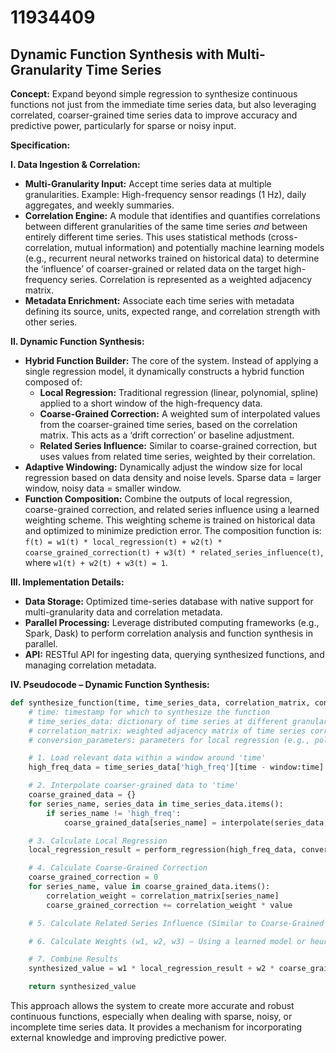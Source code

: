 # 11934409

## Dynamic Function Synthesis with Multi-Granularity Time Series

**Concept:** Expand beyond simple regression to synthesize continuous functions not just from the immediate time series data, but also leveraging correlated, coarser-grained time series data to improve accuracy and predictive power, particularly for sparse or noisy input.

**Specification:**

**I. Data Ingestion & Correlation:**

*   **Multi-Granularity Input:** Accept time series data at multiple granularities.  Example:  High-frequency sensor readings (1 Hz), daily aggregates, and weekly summaries.
*   **Correlation Engine:**  A module that identifies and quantifies correlations between different granularities of the same time series *and* between entirely different time series. This uses statistical methods (cross-correlation, mutual information) and potentially machine learning models (e.g., recurrent neural networks trained on historical data) to determine the ‘influence’ of coarser-grained or related data on the target high-frequency series.  Correlation is represented as a weighted adjacency matrix.
*   **Metadata Enrichment:** Associate each time series with metadata defining its source, units, expected range, and correlation strength with other series.

**II. Dynamic Function Synthesis:**

*   **Hybrid Function Builder:** The core of the system.  Instead of applying a single regression model, it dynamically constructs a hybrid function composed of:
    *   **Local Regression:** Traditional regression (linear, polynomial, spline) applied to a short window of the high-frequency data.
    *   **Coarse-Grained Correction:**  A weighted sum of interpolated values from the coarser-grained time series, based on the correlation matrix. This acts as a ‘drift correction’ or baseline adjustment.
    *   **Related Series Influence:**  Similar to coarse-grained correction, but uses values from related time series, weighted by their correlation.
*   **Adaptive Windowing:**  Dynamically adjust the window size for local regression based on data density and noise levels.  Sparse data = larger window, noisy data = smaller window.
*   **Function Composition:** Combine the outputs of local regression, coarse-grained correction, and related series influence using a learned weighting scheme. This weighting scheme is trained on historical data and optimized to minimize prediction error. The composition function is: `f(t) = w1(t) * local_regression(t) + w2(t) * coarse_grained_correction(t) + w3(t) * related_series_influence(t)`, where `w1(t) + w2(t) + w3(t) = 1`.

**III. Implementation Details:**

*   **Data Storage:** Optimized time-series database with native support for multi-granularity data and correlation metadata.
*   **Parallel Processing:** Leverage distributed computing frameworks (e.g., Spark, Dask) to perform correlation analysis and function synthesis in parallel.
*   **API:** RESTful API for ingesting data, querying synthesized functions, and managing correlation metadata.

**IV. Pseudocode – Dynamic Function Synthesis:**

```python
def synthesize_function(time, time_series_data, correlation_matrix, conversion_parameters):
    # time: timestamp for which to synthesize the function
    # time_series_data: dictionary of time series at different granularities
    # correlation_matrix: weighted adjacency matrix of time series correlations
    # conversion_parameters: parameters for local regression (e.g., polynomial degree)

    # 1. Load relevant data within a window around 'time'
    high_freq_data = time_series_data['high_freq'][time - window:time]

    # 2. Interpolate coarser-grained data to 'time'
    coarse_grained_data = {}
    for series_name, series_data in time_series_data.items():
        if series_name != 'high_freq':
            coarse_grained_data[series_name] = interpolate(series_data, time)

    # 3. Calculate Local Regression
    local_regression_result = perform_regression(high_freq_data, conversion_parameters)

    # 4. Calculate Coarse-Grained Correction
    coarse_grained_correction = 0
    for series_name, value in coarse_grained_data.items():
        correlation_weight = correlation_matrix[series_name]
        coarse_grained_correction += correlation_weight * value

    # 5. Calculate Related Series Influence (Similar to Coarse-Grained Correction)

    # 6. Calculate Weights (w1, w2, w3) – Using a learned model or heuristic

    # 7. Combine Results
    synthesized_value = w1 * local_regression_result + w2 * coarse_grained_correction + w3 * related_series_influence

    return synthesized_value
```

This approach allows the system to create more accurate and robust continuous functions, especially when dealing with sparse, noisy, or incomplete time series data. It provides a mechanism for incorporating external knowledge and improving predictive power.
